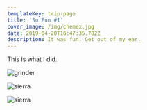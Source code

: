 ```yaml
---
templateKey: trip-page
title: 'So Fun #1'
cover_image: /img/chemex.jpg
date: 2019-04-20T16:47:35.782Z
description: It was fun. Get out of my ear.
---
```

This is what I did.

![grinder](/img/blog-index.jpg "Coffee Grinder")


![sierra](/img/sierra.jpg "Sierra")

![sierra](/img/sierra.jpg "Sierra")
